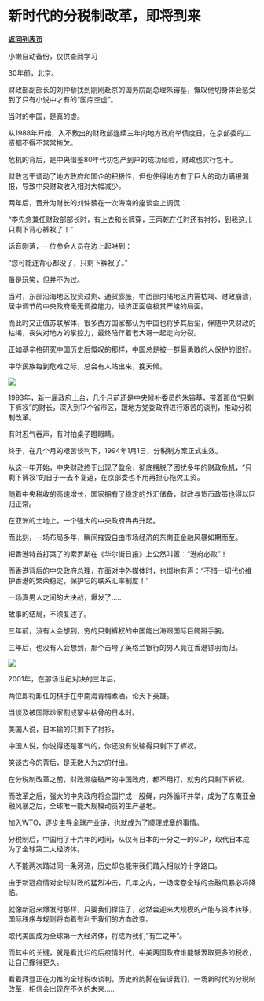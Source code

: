 # 新时代的分税制改革，即将到来

[**返回列表页**](/gzh/政事堂2019)

小懒自动备份，仅供查阅学习

30年前，北京。  

  

财政部副部长的刘仲藜找到刚刚赴京的国务院副总理朱镕基，慨叹他切身体会感受到了只有小说中才有的“国库空虚”。

  

当时的中国，是真的虚。

  

从1988年开始，入不敷出的财政部连续三年向地方政府举债度日，在京部委的工资都不得不常常拖欠。

  

危机的背后，是中央借鉴80年代初包产到户的成功经验，财政也实行包干。  

  

财政包干调动了地方政府和国企的积极性，但也使得地方有了巨大的动力瞒报漏报，导致中央财政收入相对大幅减少。

  

两年后，晋升为财长的刘仲藜在一次海南的座谈会上调侃：  

  

“李先念兼任财政部部长时，有上衣和长裤穿，王丙乾在任时还有衬衫，到我这儿只剩下背心裤衩了！”

  

话音刚落，一位参会人员在边上起哄到：

  

“您可能连背心都没了，只剩下裤衩了。”

  

虽是玩笑，但并不为过。

  

当时，东部沿海地区投资过剩、通货膨胀，中西部内陆地区内需枯竭、财政崩溃，居中调节的中央政府毫无调控能力，经济正面临极其严峻的局面。

  

而此时又正值苏联解体，很多西方国家都认为中国也将步其后尘，伴随中央财政的枯竭，丧失对地方的掌控力，最终陪伴着老大哥一起走向分裂。

  

正如基辛格研究中国历史后慨叹的那样，中国总是被一群最勇敢的人保护的很好。  

  

中华民族每到危难之际，总会有人站出来，挽天倾。

  

![](https://mmbiz.qpic.cn/mmbiz_jpg/rxhS23yu8cOJyRpPDKBD7mPaVmfYu39RdN46aWIxMr9ibCEf8RNiau3EDDRkgHM58P6U9xNAsdXhRk2765RP6xow/640?wx_fmt=jpeg)

  

1993年，新一届政府上台，几个月前还是中央候补委员的朱镕基，带着那位“只剩下裤衩”的财长，深入到17个省市区，跟地方党委政府进行艰苦的谈判，推动分税制改革。

  

有时忍气吞声，有时拍桌子瞪眼睛。

  

终于，在几个月的艰苦谈判下，1994年1月1日，分税制方案正式生效。

  

从这一年开始，中央财政终于出现了盈余，彻底摆脱了困扰多年的财政危机，“只剩下裤衩”的日子一去不复返，在京部委也不用再担心拖欠工资。

  

随着中央税收的高速增长，国家拥有了稳定的外汇储备，财政与货币政策也得以回归正常。

  

在亚洲的土地上，一个强大的中央政府冉冉升起。  

  

而此刻，一场布局多年，瞬间摧毁自由市场经济的东南亚金融风暴如期而至。

  

把香港特首打哭了的索罗斯在《华尔街日报》上公然叫嚣：“港府必败”！

  

而香港背后的中央政府总理，在面对中外媒体时，也掷地有声：“不惜一切代价维护香港的繁荣稳定，保护它的联系汇率制度！”

  

一场真男人之间的大决战，爆发了.....  

  

故事的结局，不须复述了。  

  

三年前，没有人会想到，穷的只剩裤衩的中国能出海跟国际巨鳄掰手腕。

  

三年后，也没有人会想到，那个击垮了英格兰银行的男人竟在香港铩羽而归。  

  

![](https://mmbiz.qpic.cn/mmbiz_jpg/rxhS23yu8cOJyRpPDKBD7mPaVmfYu39R2ca16JMSKicymprjbdpBecUicia7yStYtX1JVbibS9fyrWx3o1mtQicHCHA/640?wx_fmt=jpeg)

  

2001年，在那场世纪对决的三年后。

  

两位即将卸任的棋手在中南海青梅煮酒，论天下英雄。  

  

当谈及被国际炒家割成冢中枯骨的日本时。

  

美国人说，日本输的只剩下了衬衫，

  

中国人说，你说得还是客气的，你还没有说输得只剩下了裤衩。  

  

笑谈古今的背后，是无数人为之的付出。  

  

在分税制改革之前，财政濒临破产的中国政府，都不用打，就穷的只剩下裤衩。  

  

而改革之后，强大的中央政府将全国拧成一股绳，内外循环并举，成为了东南亚金融风暴之后，全球唯一能大规模动员的生产基地。

  

加入WTO，逐步主导全球产业链，也就成为了顺理成章的事情。  

  

分税制后，中国用了十六年的时间，从仅有日本的十分之一的GDP，取代日本成为了全球第二大经济体。

  

人不能两次踏进同一条河流，历史却总能带我们踏入相似的十字路口。

  

由于新冠疫情对全球财政的猛烈冲击，几年之内，一场席卷全球的金融风暴必将降临。

  

就像新冠来爆发时那样，只要我们撑住了，必然会迎来大规模的产能与资本转移，国际秩序与规则将向着有利于我们的方向改变。

  

取代美国成为全球第一大经济体，将成为我们“有生之年”。  

  

而其中的关键，就是看比烂的后疫情时代，中美两国政府谁能够汲取更多的税收，让自己撑得更久。

  

看着拜登正在力推的全球税收谈判，历史的韵脚在告诉我们，一场新时代的分税制改革，相信会出现在不久的未来.....

  

